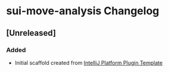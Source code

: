 <!-- Keep a Changelog guide -> https://keepachangelog.com -->

# sui-move-analysis Changelog

## [Unreleased]
### Added
- Initial scaffold created from [IntelliJ Platform Plugin Template](https://github.com/JetBrains/intellij-platform-plugin-template)
